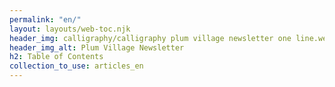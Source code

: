 ```yaml
---
permalink: "en/"
layout: layouts/web-toc.njk
header_img: calligraphy/calligraphy plum village newsletter one line.webp
header_img_alt: Plum Village Newsletter
h2: Table of Contents
collection_to_use: articles_en
---
```

